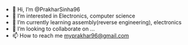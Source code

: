 - 👋 Hi, I’m @PrakharSinha96
- 👀 I’m interested in Electronics, computer science
- 🌱 I’m currently learning assembly(reverse engineering), electronics
- 💞️ I’m looking to collaborate on ...
- 📫 How to reach me myprakhar96@gmail.com

<!---
PrakharSinha96/PrakharSinha96 is a ✨ special ✨ repository because its `README.md` (this file) appears on your GitHub profile.
You can click the Preview link to take a look at your changes.
--->
